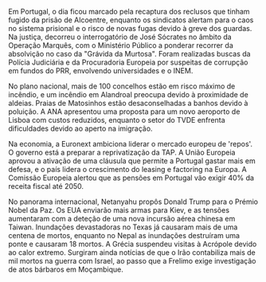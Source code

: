 Em Portugal, o dia ficou marcado pela recaptura dos reclusos que tinham fugido da prisão de Alcoentre, enquanto os sindicatos alertam para o caos no sistema prisional e o risco de novas fugas devido à greve dos guardas. Na justiça, decorreu o interrogatório de José Sócrates no âmbito da Operação Marquês, com o Ministério Público a ponderar recorrer da absolvição no caso da "Grávida da Murtosa". Foram realizadas buscas da Polícia Judiciária e da Procuradoria Europeia por suspeitas de corrupção em fundos do PRR, envolvendo universidades e o INEM.

No plano nacional, mais de 100 concelhos estão em risco máximo de incêndio, e um incêndio em Alandroal preocupa devido à proximidade de aldeias. Praias de Matosinhos estão desaconselhadas a banhos devido à poluição. A ANA apresentou uma proposta para um novo aeroporto de Lisboa com custos reduzidos, enquanto o setor do TVDE enfrenta dificuldades devido ao aperto na imigração.

Na economia, a Euronext ambiciona liderar o mercado europeu de 'repos'. O governo está a preparar a reprivatização da TAP. A União Europeia aprovou a ativação de uma cláusula que permite a Portugal gastar mais em defesa, e o país lidera o crescimento do leasing e factoring na Europa. A Comissão Europeia alertou que as pensões em Portugal vão exigir 40% da receita fiscal até 2050.

No panorama internacional, Netanyahu propôs Donald Trump para o Prémio Nobel da Paz. Os EUA enviarão mais armas para Kiev, e as tensões aumentaram com a deteção de uma nova incursão aérea chinesa em Taiwan. Inundações devastadoras no Texas já causaram mais de uma centena de mortos, enquanto no Nepal as inundações destruíram uma ponte e causaram 18 mortos. A Grécia suspendeu visitas à Acrópole devido ao calor extremo. Surgiram ainda notícias de que o Irão contabiliza mais de mil mortos na guerra com Israel, ao passo que a Frelimo exige investigação de atos bárbaros em Moçambique.